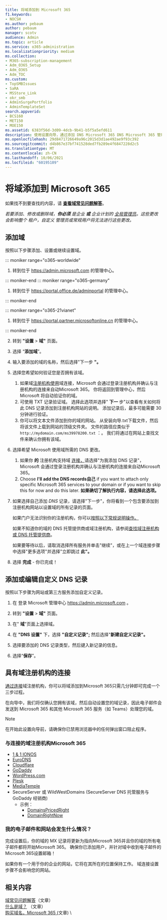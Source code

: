 ```yaml
---
title: 将域添加到 Microsoft 365
f1.keywords:
- NOCSH
ms.author: pebaum
author: pebaum
manager: scotv
audience: Admin
ms.topic: article
ms.service: o365-administration
ms.localizationpriority: medium
ms.collection:
- M365-subscription-management
- Adm_O365_Setup
- Adm_O365
- Adm_TOC
ms.custom:
- TopSMBIssues
- SaRA
- MSStore_Link
- okr_smb
- AdminSurgePortfolio
- AdminTemplateSet
search.appverid:
- BCS160
- MET150
- MOE150
ms.assetid: 6383f56d-3d09-4dcb-9b41-b5f5a5efd611
description: 使用设置向导，通过添加 DNS Microsoft 365 DNS Microsoft 365 管理中心将域添加到域中。
ms.openlocfilehash: 29d8471726649a96c2015d3d1ae492ae9f93c392
ms.sourcegitcommit: d4b867e37bf741528ded7fb289e4f6847228d2c5
ms.translationtype: MT
ms.contentlocale: zh-CN
ms.lasthandoff: 10/06/2021
ms.locfileid: "60195109"
---
```

# <a name="add-a-domain-to-microsoft-365"></a>将域添加到 Microsoft 365

 如果找不到要查找的内容，请 **[查看域常见问题解答](domains-faq.yml)**。 
  
 *若要添加、修改或删除域，**你必须** 是企业 **或** 企业计划的 [全局管理员](https://products.office.com/business/office)。这些更改会影响整个 *租户，自定义* 管理员或常规用户将无法进行这些更改。*  

 ## <a name="add-a-domain"></a>添加域

按照以下步骤添加、设置或继续设置域。 

::: moniker range="o365-worldwide"

1. 转到位于 <a href="https://go.microsoft.com/fwlink/p/?linkid=2024339" target="_blank">https://admin.microsoft.com</a> 的管理中心。

::: moniker-end
::: moniker range="o365-germany"

1. 转到位于 <a href="https://go.microsoft.com/fwlink/p/?linkid=848041" target="_blank">https://portal.office.de/adminportal</a> 的管理中心。

::: moniker-end

::: moniker range="o365-21vianet"

1. 转到位于 <a href="https://go.microsoft.com/fwlink/p/?linkid=850627" target="_blank">https://portal.partner.microsoftonline.cn</a> 的管理中心。

::: moniker-end
    
2. 转到 **"设置**  >  **域"** 页面。 

3. 选择 “**添加域**”。
    
4. 输入要添加的域的名称，然后选择"下一步 **"。**
    
5. 选择您希望如何验证您是否拥有该域。
    
    1. 如果域[注册机构使用](#domain-connect-registrars-integrating-with-microsoft-365)域连接，Microsoft 会通过[](../get-help-with-domains/domain-connect.md)登录注册机构并确认与注册机构的连接来自动Microsoft 365。 你将返回到管理中心，然后 Microsoft 将自动验证你的域。
    2. 可使用 TXT 记录验证域。 选择此选项并选择" **下一** 步"以查看有关如何将此 DNS 记录添加到注册机构网站的说明。 添加记录后，最多可能需要 30 分钟进行验证。 
    3. 你可以将文本文件添加到你的域的网站。 从安装向导.txt下载文件，然后将该文件上载到网站的顶级文件夹。 文件的路径应类似于 `http://mydomain.com/ms39978200.txt` ：。 我们将通过在网站上查找文件来确认你拥有该域。
    
6. 选择希望 Microsoft 使用域所需的 DNS 更改。
    
    1. 如果你 **的** 注册机构支持域 [连接，](#domain-connect-registrars-integrating-with-microsoft-365)请选择"为我添加 DNS 记录"，Microsoft [](../get-help-with-domains/domain-connect.md)会通过登录注册机构并确认与注册机构的连接来自动Microsoft 365。
    2. Choose **I'll add the DNS records自己** if you want to attach only specific Microsoft 365 services to your domain or if you want to skip this for now and do this later. **如果确切了解执行内容，请选择此选项。**

7. 如果选择自己添加 *DNS* 记录，请选择"下一步"，你将看到一个包含要添加到注册机构网站以设置域的所有记录的页面。 

    如果门户无法识别你的注册机构，你可以[按照以下常规说明操作。](../get-help-with-domains/create-dns-records-at-any-dns-hosting-provider.md)
    
    如果不知道你的域的 DNS 托管提供商或域注册机构，请参阅[查找域注册机构或 DNS 托管提供商](../get-help-with-domains/find-your-domain-registrar.md)。
    
    如果要等待以后，请取消选择所有服务并单击"继续"，或在上一个域连接步骤中选择"更多选项"并选择"立即跳过 **此"。**
    
8. 选择 **完成** - 你已完成！

## <a name="add-or-edit-custom-dns-records"></a>添加或编辑自定义 DNS 记录

按照以下步骤为网站或第三方服务添加自定义记录。

1. 在 登录 Microsoft 管理中心 <a href="https://go.microsoft.com/fwlink/p/?linkid=2024339" target="_blank">https://admin.microsoft.com</a> 。

2. 转到 **"设置**   >  **域"** 页面。

3. 在" **域**"页面上选择域。 
    
4. 在 **"DNS 设置"** 下，选择 **"自定义记录";** 然后选择"**新建自定义记录"。**

5. 选择要添加的 DNS 记录类型，然后键入新记录的信息。
    
6. 选择“**保存**”。

## <a name="registrars-with-domain-connect"></a>具有域注册机构的连接

[通过连接](https://www.domainconnect.org/)域注册机构，你可以将域添加到Microsoft 365只需几分钟即可完成一个三步过程。 
  
在向导中，我们将仅确认您拥有该域，然后自动设置您的域记录，因此电子邮件会发送到 Microsoft 365 和其他 Microsoft 365 服务（如 Teams）处理您的域。
  
> [!NOTE]
> 在开始此设置向导前，请确保你已禁用浏览器中的任何弹出窗口阻止程序。
  
### <a name="domain-connect-registrars-integrating-with-microsoft-365"></a>与连接的域注册机构Microsoft 365

- [1 &amp; 1 IONOS](https://www.1and1.com/)
- [EuroDNS](https://www.eurodns.com/)
- [Cloudflare](https://www.cloudflare.com/)
- [GoDaddy](https://www.godaddy.com/)
- [WordPress.com](https://wordpress.com/)
- [Plesk](https://www.plesk.com/)
- [MediaTemple](https://mediatemple.net/)
- SecureServer 或 WildWestDomains (SecureServer DNS 托管服务与 GoDaddy 经销商) 
    - 示例：
        - [DomainsPricedRight](https://www.domainspricedright.com/products/domain-registration)
        - [DomainRightNow](https://www.domainrightnow.com/)

### <a name="what-happens-to-my-email-and-website"></a>我的电子邮件和网站会发生什么情况？

完成设置后，你的域的 MX 记录将更新为指向Microsoft 365并且你的域的所有电子邮件都将开始Microsoft 365。 确保你已添加用户，并针对域中收到电子邮件的Microsoft 365设置邮箱！
  
如果你有一个用于你的企业的网站，它将在其所在的位置保持工作。 域连接设置步骤不会影响您的网站。

## <a name="related-content"></a>相关内容

[域常见问题解答](domains-faq.yml)（文章）\
[什么是域？](../get-help-with-domains/what-is-a-domain.md) （文章）\
[购买域名，Microsoft 365 (](../get-help-with-domains/buy-a-domain-name.md)文章) \